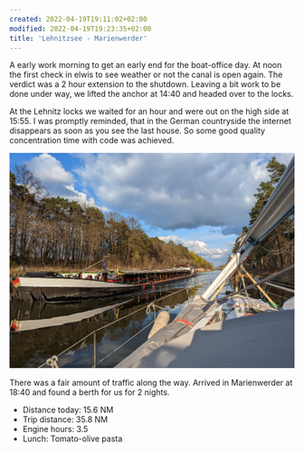 ```yaml
---
created: 2022-04-19T19:11:02+02:00
modified: 2022-04-19T19:23:35+02:00
title: 'Lehnitzsee - Marienwerder'
---
```


A early work morning to get an early end for the boat-office day. At noon the first check in elwis to see weather or not the canal is open again. The verdict was a 2 hour extension to the shutdown. Leaving a bit work to be done under way, we lifted the anchor at 14:40 and headed over to the locks.

At the Lehnitz locks we waited for an hour and were out on the high side at 15:55. I was promptly reminded, that in the German countryside the internet disappears as soon as you see the last house. So some good quality concentration time with code was achieved. 

![Image](../2022/cadc6af3586bbce11c35e190155a8b32.jpg) 

There was a fair amount of traffic along the way. Arrived in Marienwerder at 18:40 and found a berth for us for 2 nights. 


* Distance today: 15.6 NM
* Trip distance: 35.8 NM
* Engine hours: 3.5
* Lunch: Tomato-olive pasta
